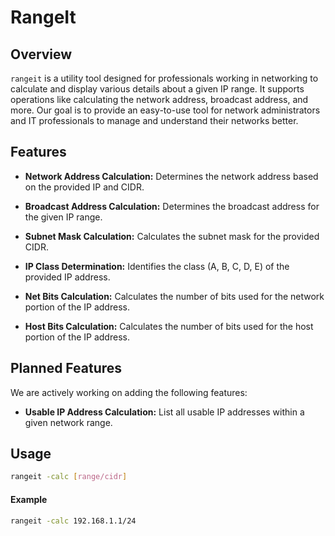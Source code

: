 # RangeIt
## Overview
`rangeit` is a utility tool designed for professionals working in networking to calculate and display various details about a given IP range. It supports operations like calculating the network address, broadcast address, and more. Our goal is to provide an easy-to-use tool for network administrators and IT professionals to manage and understand their networks better.

## Features
*  **Network Address Calculation:** Determines the network address based on the provided IP and CIDR.

* **Broadcast Address Calculation:** Determines the broadcast address for the given IP range.

* **Subnet Mask Calculation:** Calculates the subnet mask for the provided CIDR.

* **IP Class Determination:** Identifies the class (A, B, C, D, E) of the provided IP address.

* **Net Bits Calculation:** Calculates the number of bits used for the network portion of the IP address.

* **Host Bits Calculation:** Calculates the number of bits used for the host portion of the IP address.

## Planned Features
We are actively working on adding the following features:

* **Usable IP Address Calculation:** List all usable IP addresses within a given network range.

## Usage
```bash 
rangeit -calc [range/cidr] 
```

#### Example
```bash 
rangeit -calc 192.168.1.1/24
```